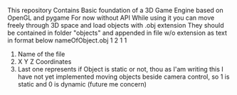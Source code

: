 This repository Contains Basic foundation of a 3D Game Engine based on OpenGL and pygame
For now without API
While using it you can move freely through 3D space and load objects with .obj extension
They should be contained in folder "objects" and appended in file w/o extension as text in format below
nameOfObject.obj 1 2 1 1

1. Name of the file
2. X Y Z Coordinates
3. Last one represents if Object is static or not, thou as I'am writing this I have not yet implemented
   moving objects beside camera control, so 1 is static and 0 is dynamic (future me concern)
